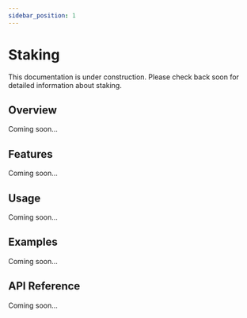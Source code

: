 ```yaml
---
sidebar_position: 1
---
```


# Staking

This documentation is under construction. Please check back soon for detailed information about staking.

## Overview

Coming soon...

## Features

Coming soon...

## Usage

Coming soon...

## Examples

Coming soon...

## API Reference

Coming soon...
